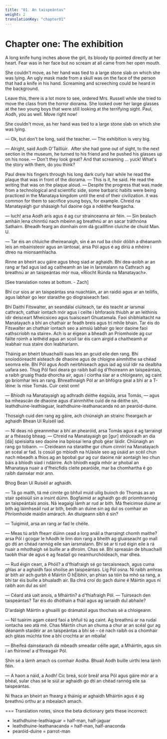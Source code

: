```yaml
---
title: "01. An taispeántas"
weight: 2
translationKey: "chapter01"
---
```


# Chapter one: The exhibition

A long knife hung inches above the girl, its bloody tip pointed directly at her heart. Fear was in her face but no scream at all came from her open mouth.

She couldn't move, as her hand was tied to a large stone slab on which she was lying.  An ugly mask made from a skull was on the face of the person that had a knife in his hand. Screaming and screeching could be heard in the background.

Leave this, there is a lot more to see, ordered Mrs. Russell while she tried to move the class from the horror diorama. She looked over her large glasses at the two young boys that were still looking at the terrifying sight. Paul, Aodh, you as well. Move right now!

She couldn't move, as her hand was tied to a large stone slab on which she was lying.

— Ok, but don't be long, said the teacher. — The exhibition is very big.

— Alright, said Aodh O'Táilliúir.  After she had gone out of sight, to the next section in the museum, he turned to his friend and he pushed his glasses up on his nose. — Don't they look great? And that screaming ... yuck! What's the story with them, do you think?

Paul drew his fingers through his long dark curly hair while he read the plaque that was in front of the diorama. — This is it, he said. He read the writing that was on the plaque aloud. — Despite the progress that was made from a technological and scientific side, some barbaric habits were being practiced in the Manataya kingdom until the end of their civilization. it was common for them to sacrifice young boys, for example. Chreid na Manatayaigh gur shásaigh fuil daoine óga a ndéithe feargacha.

— Iuch! arsa Aodh arís agus é ag cur strainceanna air féin. — Sin bealach amháin lena chinntiú nach mbeinn ag breathnú ar an sacar tráthnóna Sathairn. Bheadh fearg an domhain orm dá gcaillfinn cluiche de chuid Man. U.

— Tar éis an chluiche dheireanaigh, sin é an rud ba chóir dóibh a dhéanamh leis an mbainisteoir agus an lántosaí, arsa Pól agus é ag díriú a mhéire i dtreo na mionsamhlacha.

Rinne an bheirt acu gáire agus bhog siad ar aghaidh. Bhí dea-aoibh ar an rang ar fad agus iad ag caitheamh an lae in Iarsmalann na Cathrach ag breathnú ar an taispeántas mór nua, «Ríocht Rúnda na Manatayach».

[See translation notes at bottom. - Zach]

Bhí cur síos ar an taispeántas sna nuachtáin, ar an raidió agus ar an teilifís, agus labhair go leor staraithe go díograiseach faoi.

Bhí Daithí Fitswalter, an seandálaí clúiteach, tar éis teacht ar iarsmaí cathrach, cathair iontach mór agus í ceilte i bhforaois thiubh ar an leithinis idir deisceart Mheicsiceo agus tuaisceart Ghuatamala. Faoi shibhialtacht na Manatayach a bhí an chathair ar feadh breis agus trí mhíle bhain. Tar éis do Fitswalter an chathair iontach seo a aimsiú labhair go leor daoine faoi «athscríobh na staire». Ach is ar éigean a bheadh an Príomhoide ag cur fáilte roimh a leithéid agus an scoil tar éis carn airgid a chaitheamh ar leabhair nua staire don leabharlann.

Tháinig an bheirt bhuachaillí suas leis an gcuid eile den rang. Bhí snoíodóireacht aisteach de dhaoine agus de chloigne ainmhithe sa chéad seomra eile. Bhí Pól agus Aodh neirbhíseach agus iad ag siúl idir na dealbha uafara seo. Thug Pól faoi deara go raibh ball óg d'fhoireann an taispeántais, a raibh gruaig fhada dhorcha air, agus í cíortha siar ar a chloigeann, ag caint go bríomhar leis an rang. Bhreathnaigh Pól ar an bhfógra geal a bhí ar a T-léine: Is mise Tomás. Cuir ceist orm!

— Bhíodh na Manatayaigh ag adhradh déithe éagsúla, arsa Tomás, — agus ba mheascán de dhaoine agus d'ainmhithe cuid de na déithe sin, leathdhuine-leathiaguar, leathdhuine-leathanacanda nó an pearóid-duine.

Thosaigh cuid den rang ag gáire, ach chiúnaigh an strainc fheargach ar aghaidh Bhean Uí Ruiséil iad.

— Ní deas nó greannmhar a bhí an phearóid, arsa Tomás agus é ag tarraingt ar a fhéasóg bheag. — Chreid na Manatayaigh go [gur] stróiceadh an dia [dá] speisialta seo daoine ina bpíosaí lena ghob géar láidir. Chiúnaigh an rang go tobann. — Creideann na staraithe gur chum cinnirí na Manatayach an scéal ar fad. Is cosúil go mbíodh na hUaisle seo ag úsáid an scéil chun nach mbeadh a fhios ag an bpobal gur ag cur daoine nár aontaigh leo chun báis a bhíodh siad i ndáiríre. Ach bhíodh eagla mhór ar phobal an Mhanataya nuair a d'fheicfidís cleite pearóide, mar ba chomhartha é go raibh dainséar mór ann.

Bhog Bean Uí Ruiséil ar aghaidh.

— Tá go maith, tá mé cinnte go bhfuil muid uilig buíoch do Thomás as an stair spéisiúil sin a insint dúinn. Bogfaimid ar aghaidh go dtí príomhrannóg an taispeántais anois. Ná leagaigí lámh ar rud ar bith. Má fheicimse duine ar bith ag láimhseáil rud ar bith, beidh an duine sin ag dul os comhair an Phríomhoide maidin amárach. An dtuigeann sibh é sin?

— Tuigimid, arsa an rang ar fad le chéile.

— Meas tú arbh fhearr dúinn cead a lorg anáil a tharraingt chomh maithe? arsa Pól i gcogar le hAodh le linn don rang a bheith ag gluaiseacht go mall go dtí an chéad rannóg eile san iarsmalann. Bhí sé ar tí rud éigin eile a rá nuair a mhothaigh sé buille ar a dhroim. Chas sé. Bhí spreasán de bhuachaill taobh thiar de agus é ag feadaíl go neamhurchóideach, mar dhea.

— Rud éigin cearr, a Phóil? a d'fhiafraigh sé go tarcaisneach, agus cuma ghlas ar a aghaidh faoi shoilse an taispeántais. Lig Pól osna. Ní raibh amhras ar bith air ach gurbh é Máirtín Ó hÉibhín, an phian sa tóin ba mhó sa rang, a bhí tar éis buille a bhualadh air. Ba chrá croí do gach duine é Máirtín agus ní raibh aon dul as sin!

— Céard atá uait anois, a Mháirtín? a d'fhiafraigh Pól. — Tuirseach den taispeántas? Tar éis do dhóthain a fháil agus ag iarraidh dul abhaile?

D'ardaigh Máirtín a ghuaillí go drámatúil agus thochais sé a chloigeann.

— Níl tuairim agam céard faoi a bhfuil tú ag caint. Ag breathnú ar na rudaí iontacha seo atá mé. Chas Máirtín chun an chuma a chur ar an scéal gur ag déanamh staidéir ar an taispeántas a bhí sé – cé nach raibh os a chomhair ach gléas múchta tine a bhí crochta ar an mballa!

— Bheifeá dainséarach dá mbeadh smeadar céille agat, a Mháirtín, agus sin í an fhírinne! a d'fhreagair Pól.

Shín sé a lámh amach os comhair Aodha. Bhuail Aodh buille uirthi lena lámh féin.

— A haon a náid, a Aodh! Cic breá, scór breá! arsa Pól agus gáire mór ar a bhéal, sular chas sé le siúl ar aghaidh go dtí an chéad rannóg eile sa taispeántas.

Ní fhaca an bheirt an fhearg a tháinig ar aghaidh Mháirtín agus é ag breathnú orthu ar a mbealach amach.

===
Translation notes, since the beta dictionary gets these incorrect:

- leathdhuine-leathiaguar = half-man, half-jaguar
- leathdhuine-leathanacanda = half-man, half-anaconda
- pearóid-duine = parrot-man
